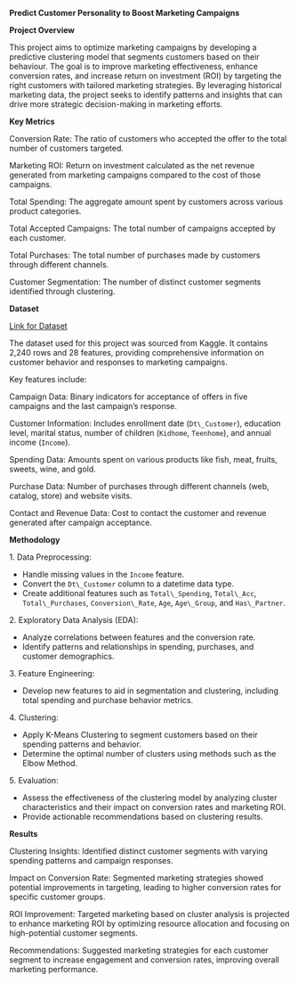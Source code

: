 **Predict Customer Personality to Boost Marketing Campaigns**

**Project Overview**

This project aims to optimize marketing campaigns by developing a predictive clustering model that segments customers based on their behaviour. The goal is to improve marketing effectiveness, enhance conversion rates, and increase return on investment (ROI) by targeting the right customers with tailored marketing strategies. By leveraging historical marketing data, the project seeks to identify patterns and insights that can drive more strategic decision-making in marketing efforts.

**Key Metrics**

Conversion Rate: The ratio of customers who accepted the offer to the total number of customers targeted.

Marketing ROI: Return on investment calculated as the net revenue generated from marketing campaigns compared to the cost of those campaigns.

Total Spending: The aggregate amount spent by customers across various product categories.

Total Accepted Campaigns: The total number of campaigns accepted by each customer.

Total Purchases: The total number of purchases made by customers through different channels.

Customer Segmentation: The number of distinct customer segments identified through clustering.

**Dataset**

[Link for Dataset](https://www.kaggle.com/datasets/rodsaldanha/arketing-campaign)

The dataset used for this project was sourced from Kaggle. It contains 2,240 rows and 28 features, providing comprehensive information on customer behavior and responses to marketing campaigns. 

Key features include:

Campaign Data: Binary indicators for acceptance of offers in five campaigns and the last campaign’s response.

Customer Information: Includes enrollment date (`Dt\_Customer`), education level, marital status, number of children (`Kidhome`, `Teenhome`), and annual income (`Income`).

Spending Data: Amounts spent on various products like fish, meat, fruits, sweets, wine, and gold.

Purchase Data: Number of purchases through different channels (web, catalog, store) and website visits.

Contact and Revenue Data: Cost to contact the customer and revenue generated after campaign acceptance.

**Methodology**

1\. Data Preprocessing:

- Handle missing values in the `Income` feature.
- Convert the `Dt\_Customer` column to a datetime data type.
- Create additional features such as `Total\_Spending`, `Total\_Acc`, `Total\_Purchases`, `Conversion\_Rate`, `Age`, `Age\_Group`, and `Has\_Partner`.

2\. Exploratory Data Analysis (EDA):

- Analyze correlations between features and the conversion rate.
- Identify patterns and relationships in spending, purchases, and customer demographics.

3\. Feature Engineering:

- Develop new features to aid in segmentation and clustering, including total spending and purchase behavior metrics.

4\. Clustering:

- Apply K-Means Clustering to segment customers based on their spending patterns and behavior.
- Determine the optimal number of clusters using methods such as the Elbow Method.

5\. Evaluation:

- Assess the effectiveness of the clustering model by analyzing cluster characteristics and their impact on conversion rates and marketing ROI.
- Provide actionable recommendations based on clustering results.

**Results**

Clustering Insights: Identified distinct customer segments with varying spending patterns and campaign responses.

Impact on Conversion Rate: Segmented marketing strategies showed potential improvements in targeting, leading to higher conversion rates for specific customer groups.

ROI Improvement: Targeted marketing based on cluster analysis is projected to enhance marketing ROI by optimizing resource allocation and focusing on high-potential customer segments.

Recommendations: Suggested marketing strategies for each customer segment to increase engagement and conversion rates, improving overall marketing performance.

